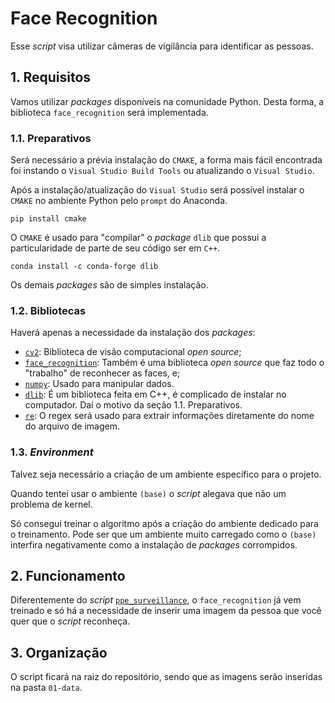 # Face Recognition

Esse _script_ visa utilizar câmeras de vigilância para identificar as pessoas.

## 1. Requisitos

Vamos utilizar _packages_ disponíveis na comunidade Python. Desta forma, a biblioteca `face_recognition` será implementada.

### 1.1. Preparativos

Será necessário a prévia instalação do `CMAKE`, a forma mais fácil encontrada foi instando o `Visual Studio Build Tools` ou atualizando o `Visual Studio`.

Após a instalação/atualização do `Visual Studio` será possível instalar o `CMAKE` no ambiente Python pelo `prompt` do Anaconda.

```
pip install cmake
```

O `CMAKE` é usado para "compilar" o _package_ `dlib` que possui a particularidade de parte de seu código ser em `C++`.

```
conda install -c conda-forge dlib
```

Os demais _packages_ são de simples instalação.

### 1.2. Bibliotecas

Haverá apenas a necessidade da instalação dos _packages_:

* [`cv2`](https://pypi.org/project/opencv-python/): Biblioteca de visão computacional _open source_;
* [`face_recognition`](https://pypi.org/project/face-recognition/): Também é uma biblioteca _open source_ que faz todo o "trabalho" de reconhecer as faces, e;
* [`numpy`](https://pypi.org/project/numpy/): Usado para manipular dados.
* [`dlib`](https://pypi.org/project/dlib/): É um biblioteca feita em C++, é complicado de instalar no computador. Daí o motivo da seção 1.1. Preparativos.
* [`re`](https://pypi.org/project/regex/): O regex será usado para extrair informações diretamente do nome do arquivo de imagem.

### 1.3. _Environment_

Talvez seja necessário a criação de um ambiente específico para o projeto.

Quando tentei usar o ambiente `(base)` o _script_ alegava que não um problema de kernel.

Só consegui treinar o algoritmo após a criação do ambiente dedicado para o treinamento. Pode ser que um ambiente muito carregado como o `(base)` interfira negativamente como a instalação de _packages_ corrompidos.

## 2. Funcionamento

Diferentemente do _script_ [`ppe_surveillance`](https://github.com/AndersonUyekita/ppe_surveillance), o `face_recognition` já vem treinado e só há a necessidade de inserir uma imagem da pessoa que você quer que o _script_ reconheça.

## 3. Organização

O script ficará na raiz do repositório, sendo que as imagens serão inseridas na pasta `01-data`.
